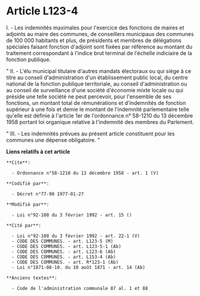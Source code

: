 # Article L123-4

I. - Les indemnités maximales pour l'exercice des fonctions de maires et adjoints au maire des communes, de conseillers
municipaux des communes de 100 000 habitants et plus, de présidents et membres de délégations spéciales faisant fonction
d'adjoint sont fixées par référence au montant du traitement correspondant à l'indice brut terminal de l'échelle indiciaire
de la fonction publique.

" II. - L'élu municipal titulaire d'autres mandats électoraux ou qui siège à ce titre au conseil d'administration d'un
établissement public local, du centre national de la fonction publique territoriale, au conseil d'administration ou au
conseil de surveillance d'une société d'économie mixte locale ou qui préside une telle société ne peut percevoir, pour
l'ensemble de ses fonctions, un montant total de rémunérations et d'indemnités de fonction supérieur à une fois et demie le
montant de l'indemnité parlementaire telle qu'elle est définie à l'article 1er de l'ordonnance n° 58-1210 du 13 décembre 1958
portant loi organique relative à l'indemnité des membres du Parlement.

" III. - Les indemnités prévues au présent article constituent pour les communes une dépense obligatoire. "

**Liens relatifs à cet article**

	**Cite**:

	  - Ordonnance n°58-1210 du 13 décembre 1958 - art. 1 (V)

	**Codifié par**:

	  - Décret n°77-90 1977-01-27

	**Modifié par**:

	  - Loi n°92-108 du 3 février 1992 - art. 15 ()

	**Cité par**:

	  - Loi n°92-108 du 3 février 1992 - art. 22-1 (V)
	  - CODE DES COMMUNES. - art. L123-5 (M)
	  - CODE DES COMMUNES. - art. L123-5-1 (Ab)
	  - CODE DES COMMUNES. - art. L123-6 (Ab)
	  - CODE DES COMMUNES. - art. L153-4 (Ab)
	  - CODE DES COMMUNES. - art. R*123-1 (Ab)
	  - Loi n°1871-08-10. du 10 août 1871 - art. 14 (Ab)

	**Anciens textes**:

	  - Code de l'administration communale 87 al. 1 et 88
